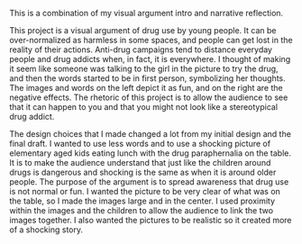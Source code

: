 This is a combination of my visual argument intro and narrative reflection. 

This project is a visual argument of drug use by young people. It can be over-normalized as harmless in some spaces, and people can get lost in the reality of their actions. Anti-drug campaigns tend to distance everyday people and drug addicts when, in fact, it is everywhere. I thought of making it seem like someone was talking to the girl in the picture to try the drug, and then the words started to be in first person, symbolizing her thoughts. The images and words on the left depict it as fun, and on the right are the negative effects. The rhetoric of this project is to allow the audience to see that it can happen to you and that you might not look like a stereotypical drug addict. 

The design choices that I made changed a lot from my initial design and the final draft. I wanted to use less words and to use a shocking picture of elementary aged kids eating lunch with the drug paraphernalia on the table. It is to make the audience understand that just like the children around drugs is dangerous and shocking is the same as when it is around older people. The purpose of the argument is to spread awareness that drug use is not normal or fun. I wanted the picture to be very clear of what was on the table, so I made the images large and in the center. I used proximity within the images and the children to allow the audience to link the two images together. I also wanted the pictures to be realistic so it created more of a shocking story.   
